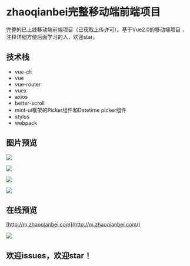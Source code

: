 # zhaoqianbei完整移动端前端项目

完整的已上线移动端前端项目（已获取上传许可）。基于Vue2.0的移动端项目 ，注释详细方便后面学习的人，欢迎star。

## 技术栈

- vue-cli
- vue
- vue-router
- vuex
- axios
- better-scroll
- mint-ui框架的Picker组件和Datetime picker组件
- stylus
- webpack

## 图片预览

![](http://ww1.sinaimg.cn/large/7459d5dbgy1g2xf00rjc6g20ba0jy7wh.gif)



![](http://ww1.sinaimg.cn/large/7459d5dbgy1g2xgdws62wg20ba0jy7wk.gif)

![](http://ww1.sinaimg.cn/large/7459d5dbgy1g2xgidnvnbg20ba0jyqi2.gif)

![](http://ww1.sinaimg.cn/large/7459d5dbgy1g2xj4fjbh4g20ba0jyh7l.gif)

## 在线预览

[http://m.zhaoqianbei.com](http://m.zhaoqianbei.com/)

![](http://ww1.sinaimg.cn/large/7459d5dbgy1g2x930jh1gj208w08wmyd.jpg)



## 欢迎issues，欢迎star！